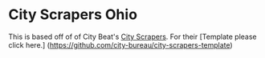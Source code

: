 # City Scrapers Ohio

This is based off of of City Beat's [City Scrapers](https://cityscrapers.org). For their [Template please click here.] (https://github.com/city-bureau/city-scrapers-template)

